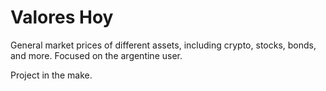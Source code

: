 # Valores Hoy
General market prices of different assets, including crypto, stocks, bonds, and more. Focused on the argentine user.

Project in the make.
